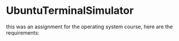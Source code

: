 # UbuntuTerminalSimulator
this was an assignment for the operating system course, here are the requirements:
